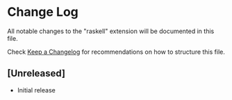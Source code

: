 # Change Log

All notable changes to the "raskell" extension will be documented in this file.

Check [Keep a Changelog](http://keepachangelog.com/) for recommendations on how to structure this file.

## [Unreleased]

- Initial release
